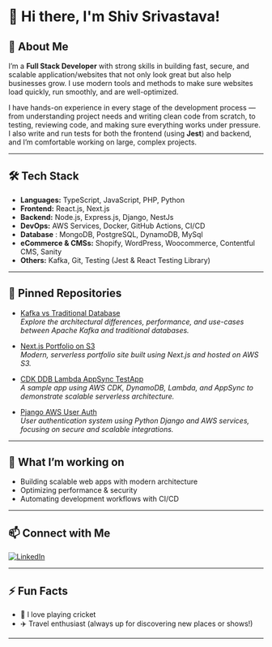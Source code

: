 # 👋 Hi there, I'm Shiv Srivastava!

<!-- Optionally, add a banner image here -->
<!-- ![Profile Banner](https://user-images.githubusercontent.com/1983shiv/banner-placeholder.png) -->

## 🚀 About Me

I’m a **Full Stack Developer** with strong skills in building fast, secure, and scalable application/websites that not only look great but also help businesses grow. I use modern tools and methods to make sure websites load quickly, run smoothly, and are well-optimized.

I have hands-on experience in every stage of the development process — from understanding project needs and writing clean code from scratch, to testing, reviewing code, and making sure everything works under pressure. I also write and run tests for both the frontend (using **Jest**) and backend, and I’m comfortable working on large, complex projects.

---

## 🛠️ Tech Stack

- **Languages:** TypeScript, JavaScript, PHP, Python  
- **Frontend:** React.js, Next.js
- **Backend:** Node.js, Express.js, Django, NestJs  
- **DevOps:** AWS Services, Docker, GitHub Actions, CI/CD
- **Database** : MongoDB, PostgreSQL, DynamoDB, MySql
- **eCommerce & CMSs:** Shopify, WordPress, Woocommerce, Contentful CMS, Sanity
- **Others:** Kafka, Git, Testing (Jest & React Testing Library)

---

## 📌 Pinned Repositories

- [Kafka vs Traditional Database](https://github.com/1983shiv/Kafka-vs-Traditional-Database)  
  _Explore the architectural differences, performance, and use-cases between Apache Kafka and traditional databases._

- [Next.js Portfolio on S3](https://github.com/1983shiv/nextjs-portfolio-on-s3)  
  _Modern, serverless portfolio site built using Next.js and hosted on AWS S3._

- [CDK DDB Lambda AppSync TestApp](https://github.com/1983shiv/cdk-ddb-lamda-appsync-testapp)  
  _A sample app using AWS CDK, DynamoDB, Lambda, and AppSync to demonstrate scalable serverless architecture._

- [Pjango AWS User Auth](https://github.com/1983shiv/pjango-aws-user-auth/)  
  _User authentication system using Python Django and AWS services, focusing on secure and scalable integrations._

---

## 🌱 What I’m working on

- Building scalable web apps with modern architecture  
- Optimizing performance & security  
- Automating development workflows with CI/CD

---

## 📫 Connect with Me

[![LinkedIn](https://img.shields.io/badge/LinkedIn-blue?logo=linkedin&style=flat-square)](https://www.linkedin.com/in/shiv-srivastava/)

---

## ⚡ Fun Facts

- 🏏 I love playing cricket  
- ✈️ Travel enthusiast (always up for discovering new places or shows!)

---

<!--
**1983shiv/1983shiv** is a ✨ _special_ ✨ repository because its `README.md` (this file) appears on your GitHub profile.
-->
